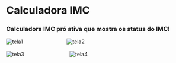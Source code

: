 # Calculadora IMC

### Calculadora IMC pró ativa que mostra os status do IMC!

![tela1](https://user-images.githubusercontent.com/79944786/131926716-807fefba-a8b6-46d3-a9a3-9524076f6944.png)_&nbsp;&nbsp;&nbsp;&nbsp;&nbsp;&nbsp;&nbsp;&nbsp;&nbsp;&nbsp;&nbsp;&nbsp;&nbsp;&nbsp;&nbsp;&nbsp;&nbsp;&nbsp;&nbsp;&nbsp;&nbsp;&nbsp;&nbsp;&nbsp;&nbsp;&nbsp;&nbsp;&nbsp;&nbsp;&nbsp;_![tela2](https://user-images.githubusercontent.com/79944786/131926725-4e438535-307b-4be6-921f-cf01a529b0d6.png)
<br>
<br>
![tela3](https://user-images.githubusercontent.com/79944786/131926727-e705b513-1958-4aab-a78a-5b9decb3ab9f.png)_&nbsp;&nbsp;&nbsp;&nbsp;&nbsp;&nbsp;&nbsp;&nbsp;&nbsp;&nbsp;&nbsp;&nbsp;&nbsp;&nbsp;&nbsp;&nbsp;&nbsp;&nbsp;&nbsp;&nbsp;&nbsp;&nbsp;&nbsp;&nbsp;&nbsp;&nbsp;&nbsp;&nbsp;&nbsp;&nbsp;_ ![tela4](https://user-images.githubusercontent.com/79944786/131926729-8a7cf6f6-4faa-40eb-8c40-2833c6f55368.png)
